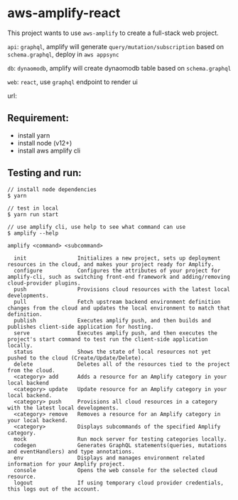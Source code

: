 # aws-amplify-react

This project wants to use `aws-amplify` to create a full-stack web project.

`api`: `graphql`, amplify will generate `query/mutation/subscription` based on `schema.graphql`, deploy in `aws appsync`

`db`: `dynaomodb`, amplify will create dynaomodb table based on `schema.graphql`

`web`: `react`, use `graphql` endpoint to render ui

url:

## Requirement:

- install yarn
- install node (v12+)
- install aws amplify cli

## Testing and run:

```
// install node dependencies
$ yarn

// test in local
$ yarn run start

// use amplify cli, use help to see what command can use
$ amplify --help

amplify <command> <subcommand>

  init                Initializes a new project, sets up deployment resources in the cloud, and makes your project ready for Amplify.
  configure           Configures the attributes of your project for amplify-cli, such as switching front-end framework and adding/removing cloud-provider plugins.
  push                Provisions cloud resources with the latest local developments.
  pull                Fetch upstream backend environment definition changes from the cloud and updates the local environment to match that definition.
  publish             Executes amplify push, and then builds and publishes client-side application for hosting.
  serve               Executes amplify push, and then executes the project's start command to test run the client-side application locally.
  status              Shows the state of local resources not yet pushed to the cloud (Create/Update/Delete).
  delete              Deletes all of the resources tied to the project from the cloud.
  <category> add      Adds a resource for an Amplify category in your local backend
  <category> update   Update resource for an Amplify category in your local backend.
  <category> push     Provisions all cloud resources in a category with the latest local developments.
  <category> remove   Removes a resource for an Amplify category in your local backend.
  <category>          Displays subcommands of the specified Amplify category.
  mock                Run mock server for testing categories locally.
  codegen             Generates GraphQL statements(queries, mutations and eventHandlers) and type annotations.
  env                 Displays and manages environment related information for your Amplify project.
  console             Opens the web console for the selected cloud resource.
  logout              If using temporary cloud provider credentials, this logs out of the account.
```
